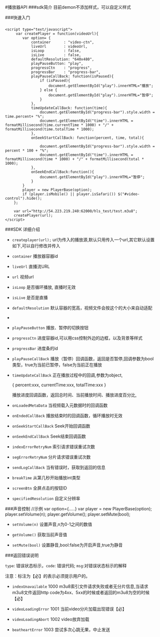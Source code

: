 #播放器API
###sdk简介
目前demon不添加样式，可以自定义样式

###快速入门
	<script type="text/javascript" src="player.js"></script>

###
	<script type="text/javascript">
		 var createPlayer = function(videoUrl){
	        var option= {
	            container      : "video-ctn",
	            liveUrl        : videoUrl,
	            isLoop         : false,
	            isLive         : false,
	            defaultResolution: "640x480",
	            playPauseButton: "play",
	            progressCtn    : "progress",
	            progressBar    : "progress-bar",
	            playPauseCallBack: function(isPaused){
	                if (isPaused){
	                    document.getElementById("play").innerHTML="播放";
	                } else {
	                    document.getElementById("play").innerHTML="暂停";
	                }
	            },
	            timeUpdateCallBack: function(time){
	                document.getElementById("progress-bar").style.width = time.percent+ "%";
	                document.getElementById("time").innerHTML = formatMillisecond(time.currentTime * 1000) + "/" + formatMillisecond(time.totalTime * 1000);
	            },
	            onSeekStartCallBack: function(percent, time, total){
					
	                document.getElementById("progress-bar").style.width = percent * 100 + "%";
	                document.getElementById("time").innerHTML = formatMillisecond(time * 1000) + "/" + formatMillisecond(total * 1000);
	            },
				onSeekEndCallBack:function(){
					document.getElementById("play").innerHTML="暂停";
				}
	        }
	        player = new PlayerBase(option);
	        if (player.isMobile() || player.isSafari()) $("#video-control").hide();
	    };
	
		var url="http://54.223.219.240:62000/hls_test/test.m3u8";
		createPlayer(url);
	</script>

###SDK 详细介绍

- `createplayer(url);` url为传入的播放源,默认只用传入一个url,其它默认设置如下,可以自行修改并传入

- `container` 播放器容器id

- `liveUrl` 直播流URL

- `url` 视频url

- `isLoop` 是否循环播放, 直播时无效

- `isLive` 是否是直播

- `defaultResolution` 默认容器的宽高，视频文件会按这个的大小来自动适配
- 
- `playPauseButton` 播放、暂停的切换按钮

- `progressCtn` 进度容器id,可以用css控制外边的边框，以及背景等样式

- `progressBar` 进度条的id

- `playPauseCallBack` 播放（暂停）回调函数，返回是否暂停,回调参数为bool类型，true为当前已暂停，false为当前正在播放

- `timeUpdateCallBack` 正在播放过程中的回调,参数为object,

	{
		percent:xxx,
		currentTime:xxx,
		totalTime:xxx
	}

	播放进度回调函数，返回总时间、当前播放时间、播放进度百分比,

- `onLoadedMetaData` 当视频载入元数据时的回调函数

- `onEndedCallBack` 播放结束时的回调函数，循环播放时无效

- `onSeekStartCallBack` Seek开始回调函数

- `onSeekEndCallBack` Seek结束回调函数

- `indexErrorRetryNum` 索引请求错误重试次数

- `segErrorRetryNum` 分片请求错误重试次数

- `sendLogCallBack`  当有错误时，获取到返回的信息

- `breakTime`  从第几秒开始播放int类型

- `screenBtn`  全屏点击的按钮ID

- `specifiedResolution`  自定义分辨率

###声音控制
	//示例
	var option={.....}
    var player = new PlayerBase(option);
	player.setVolume(n);
	player.getVolume();
	player.setMute(bool);

- `setVolume(n)` 设置声音,n为0-1之间的数值

- `getVolume()` 获取当前声音值

- `setMute(bool)` 设置静音,bool:false为开启声音,true为静音

###返回错误说明
 
`type`: 错误状态标示，`code`: 错误代码; `msg`:对错误状态标示的解释

注意：标注为【必】的表示必须提示用户的。

- `indexUnavailable` 1000 m3u8索引文件请求失败或者无分片信息,当请求m3u8文件返回http code为4xx、5xx的时候或者返回的m3u8为空的时候【必】

- `videoLoadingError` 1001 当前video分片加载出现错误【必】

- `videoLoadingAbort` 1002 video放弃加载

- `beatheartError` 1003 尝试多次心跳无果，中止发送
 